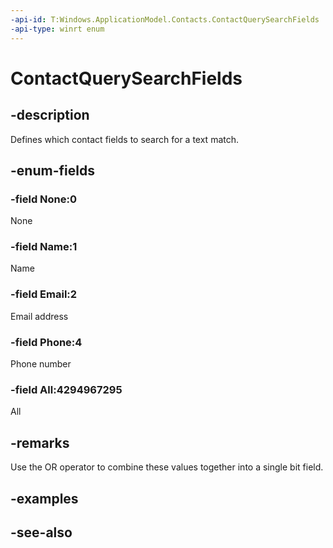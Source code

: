 ```yaml
---
-api-id: T:Windows.ApplicationModel.Contacts.ContactQuerySearchFields
-api-type: winrt enum
---
```


<!-- Enumeration syntax
public enum Windows.ApplicationModel.Contacts.ContactQuerySearchFields : uint
-->

# ContactQuerySearchFields

## -description
Defines which contact fields to search for a text match.

## -enum-fields
### -field None:0
None

### -field Name:1
Name

### -field Email:2
Email address

### -field Phone:4
Phone number

### -field All:4294967295
All


## -remarks
Use the OR operator to combine these values together into a single bit field.

## -examples

## -see-also
